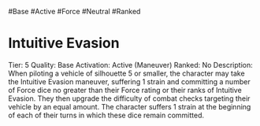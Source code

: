 #Base 
#Active 
#Force 
#Neutral 
#Ranked 

# Intuitive Evasion
Tier: 5
Quality: Base
Activation: Active (Maneuver)
Ranked: No
Description: When piloting a vehicle of silhouette 5 or smaller, the character may take the Intuitive Evasion maneuver, suffering 1 strain and committing a number of Force dice no greater than their Force rating or their ranks of Intuitive Evasion. They then upgrade the difficulty of combat checks targeting their vehicle by an equal amount. The character suffers 1 strain at the beginning of each of their turns in which these dice remain committed.
